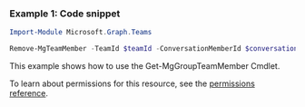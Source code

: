 ### Example 1: Code snippet

```powershellImport-Module Microsoft.Graph.Teams

Remove-MgTeamMember -TeamId $teamId -ConversationMemberId $conversationMemberId
```
This example shows how to use the Get-MgGroupTeamMember Cmdlet.
To learn about permissions for this resource, see the [permissions reference](/graph/permissions-reference).

